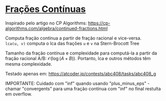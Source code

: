 # [Frações Contínuas](continued_fractions.cpp)
 Inspirado pelo artigo no CP Algorithms: https://cp-algorithms.com/algebra/continued-fractions.html

 Computa fração contínua a partir de fração racional e vice-versa.  
 `lca(u, v)` computa o lca das frações `u` e `v` na Stern-Brocott Tree

 Tamanho da fração contínua e complexidade para computá-la a partir da fração racional A/B: $\mathcal{O}(\log (A + B))$. 
 Portanto, lca e outros métodos têm mesma complexidade. 

 Testado apenas em: https://atcoder.jp/contests/abc408/tasks/abc408_g  

 IMPORTANTE: Cuidado com "inf" quando usando "plus_minus_eps" - chamar "convergents" para uma fração contínua 
 com "inf" no final restulta em overflow. 
